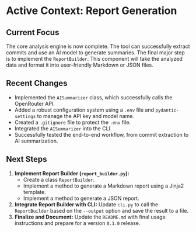 # Active Context: Report Generation

## Current Focus

The core analysis engine is now complete. The tool can successfully extract commits and use an AI model to generate summaries. The final major step is to implement the `ReportBuilder`. This component will take the analyzed data and format it into user-friendly Markdown or JSON files.

## Recent Changes

- Implemented the `AISummarizer` class, which successfully calls the OpenRouter API.
- Added a robust configuration system using a `.env` file and `pydantic-settings` to manage the API key and model name.
- Created a `.gitignore` file to protect the `.env` file.
- Integrated the `AISummarizer` into the CLI.
- Successfully tested the end-to-end workflow, from commit extraction to AI summarization.

## Next Steps

1.  **Implement Report Builder (`report_builder.py`):**
    - Create a class `ReportBuilder`.
    - Implement a method to generate a Markdown report using a Jinja2 template.
    - Implement a method to generate a JSON report.
2.  **Integrate Report Builder with CLI:** Update `cli.py` to call the `ReportBuilder` based on the `--output` option and save the result to a file.
3.  **Finalize and Document:** Update the `README.md` with final usage instructions and prepare for a version `0.1.0` release.